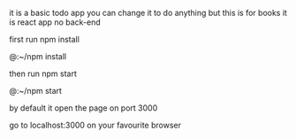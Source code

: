 it is a basic todo app you can change it to do anything but this is for books 
it is react app no back-end 

first run npm install

@:~/npm install

then run npm start

@:~/npm start

by default it open the page on port 3000

go to localhost:3000 on your favourite browser


